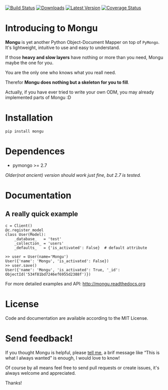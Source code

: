 [![Build Status](https://travis-ci.org/tevino/mongu.svg?branch=master)](https://travis-ci.org/tevino/mongu)
[![Downloads](https://pypip.in/download/mongu/badge.svg)](https://pypi.python.org/pypi/mongu/)
[![Latest Version](https://pypip.in/version/mongu/badge.svg)](https://pypi.python.org/pypi/mongu/)
[![Coverage Status](https://coveralls.io/repos/tevino/mongu/badge.png?branch=master)](https://coveralls.io/r/tevino/mongu?branch=master)

# Introducing to Mongu
**Mongu** is yet another Python Object-Document Mapper on top of ``PyMongo``. It's lightweight, intuitive to use and easy to understand.

If those **heavy and slow layers** have nothing or more than you need, Mongu maybe the one for you.

You are the only one who knows what you reall need.

Therefor **Mongu does nothing but a skeleton for you to fill**.

Actually, if you have ever tried to write your own ODM, you may already implemented parts of Mongu :D

# Installation
	pip install mongu

# Dependences
- pymongo >= 2.7

*Older(not ancient) version should work just fine, but 2.7 is tested.*

# Documentation
## A really quick example

    c = Client()
    @c.register_model
    class User(Model):
        _database_   = 'test'
        _collection_ = 'users'
        _defaults_   = {'is_activated': False}  # default attribute

    >> user = User(name='Mongu')
    User({'name': 'Mongu', 'is_activated': False})
    >> user.save()
    User({'name': 'Mongu', 'is_activated': True, '_id': ObjectId('534f81bd7246ef6955d2388f')})

For more detailed examples and API: http://mongu.readthedocs.org

# License
Code and documentation are available according to the MIT License.

# Send feedback!
If you thought Mongu is helpful, please [tell me](mailto:mail2tevin@gmail.com), a brif message like “This is what I always wanted” is enough, I would love to know!

Of course by all means feel free to send pull requests or create issues, it's always welcome and appreciated.

Thanks!
